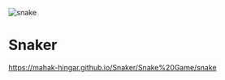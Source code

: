 ![snake](https://user-images.githubusercontent.com/70008922/178449155-b1687bc8-d7d4-41a4-8e2c-5a664c88f812.png)
# Snaker



https://mahak-hingar.github.io/Snaker/Snake%20Game/snake
